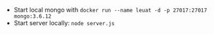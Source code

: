* Start local mongo with `docker run --name leuat -d -p 27017:27017 mongo:3.6.12`
* Start server locally: `node server.js`